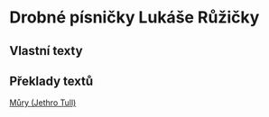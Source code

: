 # Drobné písničky Lukáše Růžičky

## Vlastní texty



## Překlady textů


[Můry (Jethro Tull)](translated/mury.md)



